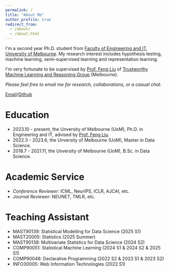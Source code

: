 ```yaml
---
permalink: /
title: "About Me"
author_profile: true
redirect_from: 
  - /about/
  - /about.html
---
```

I'm a second year Ph.D. student from [Faculty of Engineering and IT](https://eng.unimelb.edu.au/), [University of Melbourne](https://www.unimelb.edu.au/). My research interest includes hypothesis testing, machine learning, semi-supervised learning and representation learning.

I'm very fortunate to be supervised by [Prof. Feng Liu](https://fengliu90.github.io/index.html) of [Trustworthy Machine Learning and Reasoning Group](https://github.com/tmlr-group) (Melbourne).

*Please feel free to email me for research, collaborations, or a casual chat.*

[Email](xunyetian.ml@gmail.com)/[Github](https://github.com/yeager20001118)

# Education

* 2023.10 - present, the Unversity of Melbourne (UoM), Ph.D. in Engineering and IT, advised by [Prof. Feng Liu](https://fengliu90.github.io/).
* 2022.3 - 2023.6, the Unversity of Melbourne (UoM), Master in Data Science.
* 2018.7 - 2021.11, the Unversity of Melbourne (UoM), B.Sc. in Data Science.

# Academic Service

* *Conference Reviewer:* ICML, NeurIPS, ICLR, AJCAI, etc.
* *Journal Reviewer:* NEUNET, TMLR, etc.

# Teaching Assistant

* MAST90139: Statistical Modelling for Data Science (2025 S1)
* MAST20005: Statistics (2025 Summer)
* MAST90138: Multivariate Statistics for Data Science (2024 S2)
* COMP90051: Statistical Machine Learning (2024 S1 & 2024 S2 & 2025 S1)
* COMP90048: Declarative Programming (2022 S2 & 2023 S1 & 2023 S2)
* INFO30005: Web Information Technologies (2022 S1)
